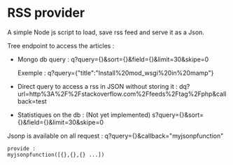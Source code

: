 RSS provider 
===================

A simple Node js script to load, save rss feed and serve it as a Json.

Tree endpoint to access the articles : 

* Mongo db query : 
	q?query={}&sort={}&field={}&limit=30&skipe=0

	Exemple :
	q?query={"title":"Install%20mod_wsgi%20in%20mamp"}

* Direct query to access a rss in JSON without storing it : 
	dq?url=http%3A%2F%2Fstackoverflow.com%2Ffeeds%2Ftag%2Fphp&callback=test

* Statistiques on the db : (Not yet implemented)
	s?query={}&sort={}&field={}&limit=30&skipe=0


Jsonp is available on all request :
	q?query={}&callback="myjsonpfunction"

	provide : 
	myjsonpfunction([{},{},{} ...])